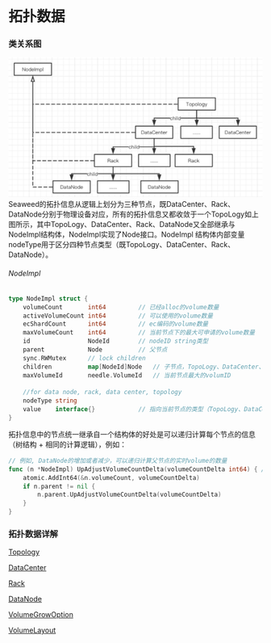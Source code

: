 # 拓扑数据

### 类关系图
<img src="../../../../images/seaweed_tupo.png" alt="seaweed_tupo" style="zoom:50%;" />
Seaweed的拓扑信息从逻辑上划分为三种节点，既DataCenter、Rack、DataNode分别于物理设备对应，所有的拓扑信息又都收敛于一个TopoLogy如上图所示，其中TopoLogy、DataCenter、Rack、DataNode又全部继承与NodeImpl结构体，NodeImpl实现了Node接口。NodeImpl 结构体内部变量nodeType用于区分四种节点类型（既TopoLogy、DataCenter、Rack、DataNode）。

###### NodeImpl

```go
type NodeImpl struct {
	volumeCount       int64			// 已经alloc的volume数量
	activeVolumeCount int64			// 可以使用的volume数量
	ecShardCount      int64			// ec编码的volume数量
	maxVolumeCount    int64			// 当前节点下的最大可申请的volume数量
	id                NodeId		// nodeID string类型
	parent            Node			// 父节点
	sync.RWMutex      // lock children	
	children          map[NodeId]Node 	// 子节点，TopoLogy、DataCenter、Rack、DataNode顺序
	maxVolumeId       needle.VolumeId 	// 当前节点最大的volumID

	//for data node, rack, data center, topology
	nodeType string
	value    interface{}			// 指向当前节点的类型（TopoLogy、DataCenter、Rack、DataNode）
}
```

拓扑信息中的节点统一继承自一个结构体的好处是可以递归计算每个节点的信息（树结构 + 相同的计算逻辑），例如：

```go
// 例如, DataNode的增加或者减少，可以递归计算父节点的实时volume的数量
func (n *NodeImpl) UpAdjustVolumeCountDelta(volumeCountDelta int64) { //can be negative
	atomic.AddInt64(&n.volumeCount, volumeCountDelta)
	if n.parent != nil {
		n.parent.UpAdjustVolumeCountDelta(volumeCountDelta)
	}
}
```



### 拓扑数据详解

[Topology](https://github.com/joeylichang/joeylichang.github.io/blob/master/src/seaweed/master/tupo/topology.md)

[DataCenter](https://github.com/joeylichang/joeylichang.github.io/blob/master/src/seaweed/master/tupo/data_center.md)

[Rack](https://github.com/joeylichang/joeylichang.github.io/blob/master/src/seaweed/master/tupo/rack.md)

[DataNode](https://github.com/joeylichang/joeylichang.github.io/blob/master/src/seaweed/master/tupo/data_node.md)

[Collection]:(https://github.com/joeylichang/joeylichang.github.io/blob/master/src/seaweed/master/tupo/collection.md)

[VolumeGrowOption](https://github.com/joeylichang/joeylichang.github.io/blob/master/src/seaweed/master/tupo/volume_grow_option.md)

[VolumeLayout](https://github.com/joeylichang/joeylichang.github.io/blob/master/src/seaweed/master/tupo/volume_layout.md)
